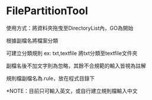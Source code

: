 # FilePartitionTool

使用方式：將資料夾拖曳至DirectoryList內，GO為開始

根據副檔名將檔案分類

可建立分類規則 ex: txt,textfile 將txt分類至textfile文件夾 

副檔名後不加文字則為忽略，其餘不合規範的輸入皆視為註解

規則檔副檔名為.rule，放在程式目錄下

*NOTE：目前只可輸入英文，或自行建立規則檔輸入中文
